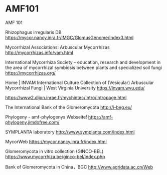 # AMF101
AMF 101

Rhizophagus irregularis DB
https://mycor.nancy.inra.fr/IMGC/GlomusGenome/index3.html

Mycorrhizal Associations: Arbuscular Mycorrhizas
http://mycorrhizas.info/vam.html

International Mycorrhiza Society – education, research and development in the area of mycorrhizal symbiosis between plants and specialized soil fungi
https://mycorrhizas.org/

Home | INVAM International Culture Collection of (Vesicular) Arbuscular Mycorrhizal Fungi | West Virginia University
https://invam.wvu.edu/

https://www2.dijon.inrae.fr/mychintec/Intro/Intropage.html

The International Bank of the Glomeromycota
http://i-beg.eu/

Phylogeny - amf-phylogenys Webseite!
https://amf-phylogeny.jimdofree.com/

SYMPLANTA laboratory
http://www.symplanta.com/index.html

MycorWeb
https://mycor.nancy.inra.fr/index.html

Glomeromycota in vitro collection (GINCO-BEL)
https://www.mycorrhiza.be/ginco-bel/index.php

Bank of Glomeromycota in China，BGC
http://www.agridata.ac.cn/Web
